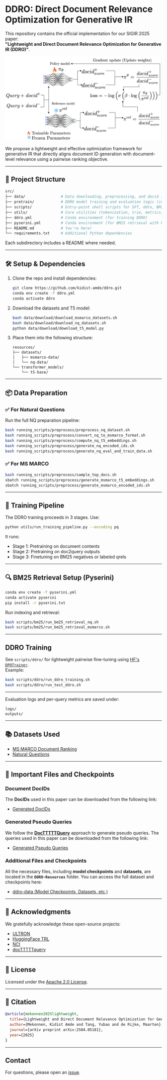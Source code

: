 # DDRO: Direct Document Relevance Optimization for Generative IR

This repository contains the official implementation for our SIGIR 2025 paper:  
**"Lightweight and Direct Document Relevance Optimization for Generative IR (DDRO)"**.

![DDRO Image](src/arc_images/ddro_arc.png)

We propose a lightweight and effective optimization framework for generative IR that directly aligns document ID generation with document-level relevance using a pairwise ranking objective.

---

## 📁 Project Structure

```bash
src/
├── data/                # Data downloading, preprocessing, and docid instance generation
├── pretrain/            # DDRO model training and evaluation logic (incl. ddro)
├── scripts/             # Entry-point shell scripts for SFT, ddro, BM25, and preprocessing
├── utils/               # Core utilities (tokenization, trie, metrics, trainers)
├── ddro.yml             # Conda environment (for training DDRO)
├── pyserini.yml         # Conda environment (for BM25 retrieval with Pyserini)
├── README.md            # You're here!
└── requirements.txt     # Additional Python dependencies
```

Each subdirectory includes a README where needed.

---

## 🛠️ Setup & Dependencies

1. Clone the repo and install dependencies:
   ```bash
   git clone https://github.com/kidist-amde/ddro.git
   conda env create -f ddro.yml
   conda activate ddro
   ```

2. Download the datasets and T5 model:
   ```bash
   bash data/download/download_msmarco_datasets.sh
   bash data/download/download_nq_datasets.sh
   python data/download/download_t5_model.py
   ```

3. Place them into the following structure:
   ```
   resources/
   ├── datasets/
   │   ├── msmarco-data/
   │   └── nq-data/
   └── transformer_models/
       └── t5-base/
   ```

---

## 📦 Data Preparation

### ✅ For Natural Questions

Run the full NQ preparation pipeline:
```bash
bash running_scripts/preprocess/preprocess_nq_dataset.sh               # Cleans and merges NQ
bash running_scripts/preprocess/convert_nq_to_msmarco_format.sh        # Converts to MS MARCO style
bash running_scripts/preprocess/compute_nq_t5_embeddings.sh            # T5-based embeddings
bash running_scripts/preprocess/generate_nq_encoded_ids.sh             # Encode docids (URL, PQ, Atomic)
bash running_scripts/preprocess/generate_nq_eval_and_train_data.sh     # Eval/train file generation
```

### ✅ For MS MARCO

```bash
bash running_scripts/preprocess/sample_top_docs.sh
sbatch running_scripts/preprocess/generate_msmarco_t5_embeddings.sh
sbatch running_scripts/preprocess/generate_msmarco_encoded_ids.sh
```

---

## 🔁 Training Pipeline

The DDRO training proceeds in 3 stages. Use:

```bash
python utils/run_training_pipeline.py --encoding pq
```

It runs:
- Stage 1: Pretraining on document contents
- Stage 2: Pretraining on doc2query outputs
- Stage 3: Finetuning on BM25 negatives or labeled qrels

---

## 🔍 BM25 Retrieval Setup (Pyserini)

```bash
conda env create -f pyserini.yml
conda activate pyserini
pip install -r pyserini.txt
```

Run indexing and retrieval:
```bash
bash scripts/bm25/run_bm25_retrieval_nq.sh
bash scripts/bm25/run_bm25_retrieval_msmarco.sh
```

---

##  DDRO Training

See `scripts/ddro/` for lightweight pairwise fine-tuning using [HF's `DPOTrainer`](https://github.com/huggingface/trl).  
Example:
```bash
bash scripts/ddro/run_ddro_training.sh
bash scripts/ddro/run_test_ddro.sh
```

---


Evaluation logs and per-query metrics are saved under:
```
logs/
outputs/
```

---

## 📚 Datasets Used

- [MS MARCO Document Ranking](https://microsoft.github.io/msmarco/)
- [Natural Questions](https://ai.google.com/research/NaturalQuestions)

---


## 📂 Important Files and Checkpoints

### Document DocIDs
The **DocIDs** used in this paper can be downloaded from the following link:

- [Generated DocIDs](https://drive.google.com/drive/folders/15LSgC2j8sS9quSveIJSv_NxaZVDMO0P8?usp=drive_link)

### Generated Pseudo Queries

We follow the **[DocTTTTTQuery](https://github.com/castorini/docTTTTTquery)** approach to generate pseudo queries. The queries used in this paper can be downloaded from the following link:

- [Generated Pseudo Queries](https://drive.google.com/drive/folders/1zRBHJ0Ltw26kdmQ0WsVYrlrcjbMfUKtQ?usp=drive_link)

### Additional Files and Checkpoints
All the necessary files, including **model checkpoints** and **datasets**, are located in the **`DDRO-Resources`** folder. You can access the full dataset and checkpoints here:

- [ddro-data (Model Checkpoints, Datasets, etc.)](https://drive.google.com/drive/folders/1Qyphxsd51Al5yC3GMHg0lAyI5DbJzGv7?usp=sharing)


---

## 🙏 Acknowledgments

We gratefully acknowledge these open-source projects:

- [ULTRON](https://github.com/smallporridge/WebUltron)
- [HuggingFace TRL](https://github.com/huggingface/trl)
- [NCI](https://github.com/solidsea98/Neural-Corpus-Indexer-NCI)
- [docTTTTTquery](https://github.com/castorini/docTTTTTquery)

---

## 📄 License

Licensed under the [Apache 2.0 License](LICENSE).

---

## 📌 Citation

```bibtex
@article{mekonnen2025lightweight,
  title={Lightweight and Direct Document Relevance Optimization for Generative Information Retrieval},
  author={Mekonnen, Kidist Amde and Tang, Yubao and de Rijke, Maarten},
  journal={arXiv preprint arXiv:2504.05181},
  year={2025}
}
```

---

## Contact

For questions, please open an [issue](https://github.com/kidist-amde/DDRO-Direct-Document-Relevance-Optimization/issues).


